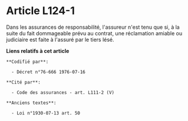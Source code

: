 # Article L124-1

Dans les assurances de responsabilité, l'assureur n'est tenu que si, à la suite du fait dommageable prévu au contrat, une
réclamation amiable ou judiciaire est faite à l'assuré par le tiers lésé.

**Liens relatifs à cet article**

	**Codifié par**:

	  - Décret n°76-666 1976-07-16

	**Cité par**:

	  - Code des assurances - art. L111-2 (V)

	**Anciens textes**:

	  - Loi n°1930-07-13 art. 50
